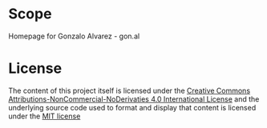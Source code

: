 # Scope
Homepage for Gonzalo Alvarez - gon.al

# License
The content of this project itself is licensed under the
[Creative Commons Attributions-NonCommercial-NoDerivaties 4.0 International License](http://creativecommons.org/licenses/by-nc-nd/4.0/)
and the underlying source code used to format and display that content
is licensed under the [MIT license](http://opensource.org/licenses/mit-license.php)
